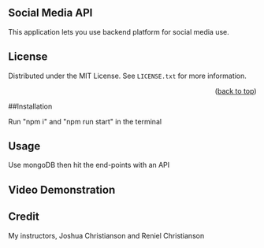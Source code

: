 ## Social Media API

This application lets you use backend platform for social media use. 

## License 

Distributed under the MIT License. See `LICENSE.txt` for more information.

<p align="right">(<a href="#top">back to top</a>)</p>

##Installation 

Run "npm i" and "npm run start" in the terminal 

## Usage

Use mongoDB then hit the end-points with an API

## Video Demonstration 


## Credit

My instructors, Joshua Christianson and Reniel Christianson
